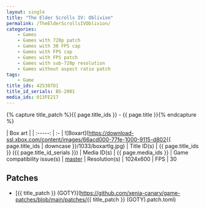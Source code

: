 ```yaml
---
layout: single
title: "The Elder Scrolls IV: Oblivion"
permalink: /TheElderScrollsIVOblivion/
categories:
    - Games
    - Games with 720p patch
    - Games with 30 FPS cap
    - Games with FPS cap
    - Games with FPS patch
    - Games with sub-720p resolution
    - Games without aspect ratio patch
tags:
    - Game
title_ids: 425307D1
title_id_serials: BS-2001
media_ids: 013FE217
---
```

{% capture title_patch %}{{ page.title_ids }} - {{ page.title }}{% endcapture %}

| Box art                     |
| :-----:                     | :-
| ![Boxart](https://download-ssl.xbox.com/content/images/66acd000-77fe-1000-9115-d802{{ page.title_ids | downcase }}/1033/boxartlg.jpg)
| Title ID(s)                 | {{ page.title_ids }} ({{ page.title_id_serials }})
| Media ID(s)                 | {{ page.media_ids }}
| Game compatibility issue(s) | [master](https://github.com/xenia-project/game-compatibility/issues/576)
| Resolution(s)               | 1024x600
| FPS                         | 30

## Patches
* [{{ title_patch }} (GOTY)](https://github.com/xenia-canary/game-patches/blob/main/patches/{{ title_patch }} (GOTY).patch.toml)
